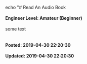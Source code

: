 echo "# Read An Audio Book<br /><br />**Engineer Level: Amateur (Beginner)**<br /><br />some text<br /><br /><br />**Posted: 2019-04-30 22:20:30**<br /><br />**Updated: 2019-04-30 22:20:30**<br /><br />
